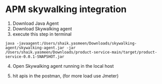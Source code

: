 # APM skywalking integration

1. Download Java Agent
2. Download Skywalking agent
3. execute this step in terminal 
```
java -javaagent:/Users/shaik.yasmeen/Downloads/skywalking-agent/skywalking-agent.jar -jar /Users/shaik.yasmeen/Downloads/product-service-main/target/product-service-0.0.1-SNAPSHOT.jar
```
4. Open Skywalking agent running in the local host

5. hit apis in the postman, (for more load use Jmeter)
